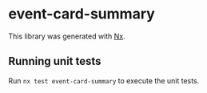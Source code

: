 # event-card-summary

This library was generated with [Nx](https://nx.dev).

## Running unit tests

Run `nx test event-card-summary` to execute the unit tests.
